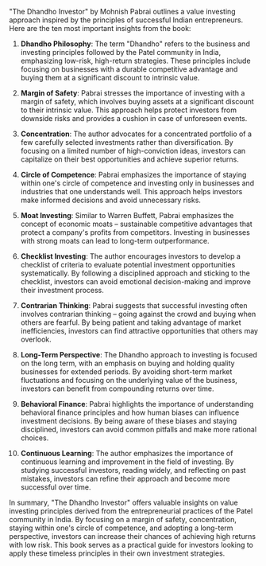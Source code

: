 "The Dhandho Investor" by Mohnish Pabrai outlines a value investing approach inspired by the principles of successful Indian entrepreneurs. Here are the ten most important insights from the book:

1. **Dhandho Philosophy**: The term "Dhandho" refers to the business and investing principles followed by the Patel community in India, emphasizing low-risk, high-return strategies. These principles include focusing on businesses with a durable competitive advantage and buying them at a significant discount to intrinsic value.

2. **Margin of Safety**: Pabrai stresses the importance of investing with a margin of safety, which involves buying assets at a significant discount to their intrinsic value. This approach helps protect investors from downside risks and provides a cushion in case of unforeseen events.

3. **Concentration**: The author advocates for a concentrated portfolio of a few carefully selected investments rather than diversification. By focusing on a limited number of high-conviction ideas, investors can capitalize on their best opportunities and achieve superior returns.

4. **Circle of Competence**: Pabrai emphasizes the importance of staying within one's circle of competence and investing only in businesses and industries that one understands well. This approach helps investors make informed decisions and avoid unnecessary risks.

5. **Moat Investing**: Similar to Warren Buffett, Pabrai emphasizes the concept of economic moats – sustainable competitive advantages that protect a company's profits from competitors. Investing in businesses with strong moats can lead to long-term outperformance.

6. **Checklist Investing**: The author encourages investors to develop a checklist of criteria to evaluate potential investment opportunities systematically. By following a disciplined approach and sticking to the checklist, investors can avoid emotional decision-making and improve their investment process.

7. **Contrarian Thinking**: Pabrai suggests that successful investing often involves contrarian thinking – going against the crowd and buying when others are fearful. By being patient and taking advantage of market inefficiencies, investors can find attractive opportunities that others may overlook.

8. **Long-Term Perspective**: The Dhandho approach to investing is focused on the long term, with an emphasis on buying and holding quality businesses for extended periods. By avoiding short-term market fluctuations and focusing on the underlying value of the business, investors can benefit from compounding returns over time.

9. **Behavioral Finance**: Pabrai highlights the importance of understanding behavioral finance principles and how human biases can influence investment decisions. By being aware of these biases and staying disciplined, investors can avoid common pitfalls and make more rational choices.

10. **Continuous Learning**: The author emphasizes the importance of continuous learning and improvement in the field of investing. By studying successful investors, reading widely, and reflecting on past mistakes, investors can refine their approach and become more successful over time.

In summary, "The Dhandho Investor" offers valuable insights on value investing principles derived from the entrepreneurial practices of the Patel community in India. By focusing on a margin of safety, concentration, staying within one's circle of competence, and adopting a long-term perspective, investors can increase their chances of achieving high returns with low risk. This book serves as a practical guide for investors looking to apply these timeless principles in their own investment strategies.